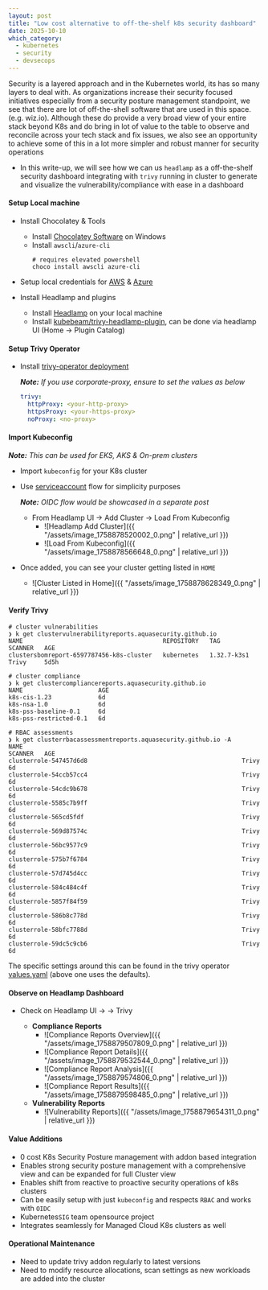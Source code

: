 ```yaml
---
layout: post
title: "Low cost alternative to off-the-shelf k8s security dashboard"
date: 2025-10-10
which_category: 
  - kubernetes
  - security
  - devsecops
---
```

Security is a layered approach and in the Kubernetes world, its has so many layers to deal with. As organizations increase their security focused initiatives especially from a security posture management standpoint, we see that there are lot of off-the-shell software that are used in this space. (e.g. wiz.io). Although these do provide a very broad view of your entire stack beyond K8s and do bring in lot of value to the table to observe and reconcile across your tech stack and fix issues, we also see an opportunity to achieve some of this in a lot more simpler and robust manner for security operations
- In this write-up, we will see how we can us `headlamp` as a off-the-shelf security dashboard integrating with `trivy` running in cluster to generate and visualize the vulnerability/compliance with ease in a dashboard

#### Setup Local machine
- Install Chocolatey & Tools
  - Install [Chocolatey Software](https://chocolatey.org/install) on Windows
  - Install `awscli`/`azure-cli`
    ```shell
    # requires elevated powershell 
    choco install awscli azure-cli
    ```
- Setup local credentials for [AWS](https://docs.aws.amazon.com/cli/latest/userguide/getting-started-quickstart.html) & [Azure](https://learn.microsoft.com/en-us/cli/azure/authenticate-azure-cli?view=azure-cli-latest)

- Install Headlamp and plugins
  - Install [Headlamp](https://headlamp.dev/) on your local machine
  - Install [kubebeam/trivy-headlamp-plugin](https://github.com/kubebeam/trivy-headlamp-plugin), can be done via headlamp UI (Home -> Plugin Catalog)

#### Setup Trivy Operator
- Install [trivy-operator deployment](https://artifacthub.io/packages/helm/trivy-operator/trivy-operator)
  
  _**Note:** If you use corporate-proxy, ensure to set the values as below_
  ```yaml
  trivy:
    httpProxy: <your-http-proxy>
    httpsProxy: <your-https-proxy>
    noProxy: <no-proxy>
  ```

#### Import Kubeconfig
_**Note:** This can be used for EKS, AKS & On-prem clusters_

- Import `kubeconfig` for your K8s cluster
- Use [serviceaccount](https://headlamp.dev/docs/latest/installation/#create-a-service-account-token) flow for simplicity purposes
  
  _**Note:** OIDC flow would be showcased in a separate post_
  - From Headlamp UI -> Add Cluster -> Load From Kubeconfig
    - ![Headlamp Add Cluster]({{ "/assets/image_1758878520002_0.png" | relative_url }})
    - ![Load From Kubeconfig]({{ "/assets/image_1758878566648_0.png" | relative_url }})
- Once added, you can see your cluster getting listed in `HOME`
  - ![Cluster Listed in Home]({{ "/assets/image_1758878628349_0.png" | relative_url }})

#### Verify Trivy
```shell
# cluster vulnerabilities
❯ k get clustervulnerabilityreports.aquasecurity.github.io
NAME                                       REPOSITORY   TAG           SCANNER   AGE
clustersbomreport-6597787456-k8s-cluster   kubernetes   1.32.7-k3s1   Trivy     5d5h

# cluster compliance
❯ k get clustercompliancereports.aquasecurity.github.io
NAME                     AGE
k8s-cis-1.23             6d
k8s-nsa-1.0              6d
k8s-pss-baseline-0.1     6d
k8s-pss-restricted-0.1   6d

# RBAC assessments
❯ k get clusterrbacassessmentreports.aquasecurity.github.io -A
NAME                                                             SCANNER   AGE
clusterrole-547457d6d8                                           Trivy     6d
clusterrole-54ccb57cc4                                           Trivy     6d
clusterrole-54cdc9b678                                           Trivy     6d
clusterrole-5585c7b9ff                                           Trivy     6d
clusterrole-565cd5fdf                                            Trivy     6d
clusterrole-569d87574c                                           Trivy     6d
clusterrole-56bc9577c9                                           Trivy     6d
clusterrole-575b7f6784                                           Trivy     6d
clusterrole-57d745d4cc                                           Trivy     6d
clusterrole-584c484c4f                                           Trivy     6d
clusterrole-5857f84f59                                           Trivy     6d
clusterrole-586b8c778d                                           Trivy     6d
clusterrole-58bfc7788d                                           Trivy     6d
clusterrole-59dc5c9cb6                                           Trivy     6d
```

The specific settings around this can be found in the trivy operator [values.yaml](https://artifacthub.io/packages/helm/trivy-operator/trivy-operator?modal=values&path=operator.vulnerabilityScannerEnabled) (above one uses the defaults).

#### Observe on Headlamp Dashboard
- Check on Headlamp UI -> <your-cluster> -> Trivy
  - **Compliance Reports**
    - ![Compliance Reports Overview]({{ "/assets/image_1758879507809_0.png" | relative_url }})
    - ![Compliance Report Details]({{ "/assets/image_1758879532544_0.png" | relative_url }})
    - ![Compliance Report Analysis]({{ "/assets/image_1758879574806_0.png" | relative_url }})
    - ![Compliance Report Results]({{ "/assets/image_1758879598485_0.png" | relative_url }})
  - **Vulnerability Reports**
    - ![Vulnerability Reports]({{ "/assets/image_1758879654311_0.png" | relative_url }})

#### Value Additions
- 0 cost K8s Security Posture management with addon based integration
- Enables strong security posture management with a comprehensive view and can be expanded for full Cluster view
- Enables shift from reactive to proactive security operations of k8s clusters
- Can be easily setup with just `kubeconfig` and respects `RBAC` and works with `OIDC`
- Kubernetes`SIG` team opensource project
- Integrates seamlessly for Managed Cloud K8s clusters as well

#### Operational Maintenance
- Need to update trivy addon regularly to latest versions
- Need to modify resource allocations, scan settings as new workloads are added into the cluster

